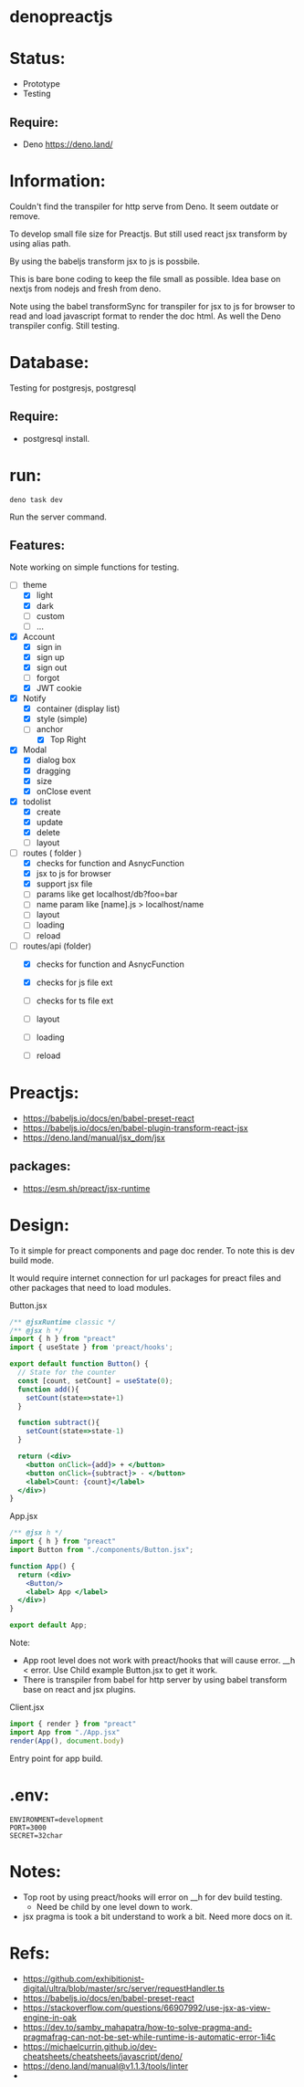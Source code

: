 # denopreactjs

# Status:
- Prototype
- Testing

## Require:
- Deno https://deno.land/

# Information:
  Couldn't find the transpiler for http serve from Deno. It seem outdate or remove.

  To develop small file size for Preactjs. But still used react jsx transform by using alias path.
  
  By using the babeljs transform jsx to js is possbile.

  This is bare bone coding to keep the file small as possible. Idea base on nextjs from nodejs and fresh from deno.

  Note using the babel transformSync for transpiler for jsx to js for browser to read and load javascript format to render the doc html. As well the Deno transpiler config. Still testing.

# Database:
 Testing for postgresjs, postgresql

## Require:
- postgresql install.

# run:
```
deno task dev
```
Run the server command.

## Features:
  Note working on simple functions for testing.
- [ ] theme
  - [x] light
  - [x] dark
  - [ ] custom
  - [ ] ...

- [x] Account
  - [x] sign in 
  - [x] sign up 
  - [x] sign out 
  - [ ] forgot 
  - [x] JWT cookie

- [x] Notify
  - [x] container (display list)
  - [x] style (simple)
  - [ ] anchor
    - [x] Top Right

- [x] Modal
  - [x] dialog box
  - [x] dragging
  - [x] size
  - [x] onClose event

- [x] todolist
  - [x] create
  - [x] update
  - [x] delete
  - [ ] layout

- [ ] routes ( folder )
  - [x] checks for function and AsnycFunction
  - [x] jsx to js for browser
  - [x] support jsx file
  - [ ] params like get localhost/db?foo=bar
  - [ ] name param like [name].js > localhost/name
  - [ ] layout
  - [ ] loading
  - [ ] reload

- [ ] routes/api (folder)
  - [x] checks for function and AsnycFunction
  - [x] checks for js file ext
  - [ ] checks for ts file ext
  - [ ] layout
  - [ ] loading
  - [ ] reload



# Preactjs:
- https://babeljs.io/docs/en/babel-preset-react
- https://babeljs.io/docs/en/babel-plugin-transform-react-jsx
- https://deno.land/manual/jsx_dom/jsx

## packages:
- https://esm.sh/preact/jsx-runtime


# Design:
  To it simple for preact components and page doc render. To note this is dev build mode.

  It would require internet connection for url packages for preact files and other packages that need to load modules.

Button.jsx
```jsx
/** @jsxRuntime classic */
/** @jsx h */
import { h } from "preact"
import { useState } from 'preact/hooks';

export default function Button() {
  // State for the counter
  const [count, setCount] = useState(0);
  function add(){
    setCount(state=>state+1)
  }

  function subtract(){
    setCount(state=>state-1)
  }

  return (<div>
    <button onClick={add}> + </button>
    <button onClick={subtract}> - </button>
    <label>Count: {count}</label>
  </div>)
}

```
App.jsx
```jsx
/** @jsx h */
import { h } from "preact"
import Button from "./components/Button.jsx";

function App() {
  return (<div>
    <Button/>
    <label> App </label>
  </div>)
}

export default App;
```
Note: 
- App root level does not work with preact/hooks that will cause error. __h < error. Use Child example Button.jsx to get it work.
- There is transpiler from babel for http server by using babel transform base on react and jsx plugins.

Client.jsx
```jsx
import { render } from "preact"
import App from "./App.jsx"
render(App(), document.body)
```
Entry point for app build.

# .env:

```
ENVIRONMENT=development
PORT=3000
SECRET=32char
```

# Notes:
- Top root by using preact/hooks will error on __h for dev build testing.
  - Need be child by one level down to work.
- jsx pragma is took a bit understand to work a bit. Need more docs on it.

# Refs:
- https://github.com/exhibitionist-digital/ultra/blob/master/src/server/requestHandler.ts
- https://babeljs.io/docs/en/babel-preset-react
- https://stackoverflow.com/questions/66907992/use-jsx-as-view-engine-in-oak
- https://dev.to/samby_mahapatra/how-to-solve-pragma-and-pragmafrag-can-not-be-set-while-runtime-is-automatic-error-1i4c
- https://michaelcurrin.github.io/dev-cheatsheets/cheatsheets/javascript/deno/
- https://deno.land/manual@v1.1.3/tools/linter
- 